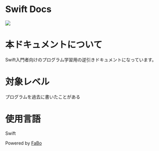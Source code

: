 Swift Docs 
=======

![](/img/swift_title.png)

# 本ドキュメントについて

Swift入門者向けのプログラム学習用の逆引きドキュメントになっています。

# 対象レベル

プログラムを過去に書いたことがある

# 使用言語

Swift


Powered by [FaBo](http://www.fabo.io)